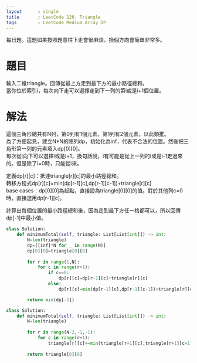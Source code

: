 ```yaml
--- 
layout      : single
title       : LeetCode 120. Triangle
tags        : LeetCode Medium Array DP
---
```

每日題。這題如果按照題意往下走會很麻煩，換個方向會簡單非常多。  

# 題目
輸入二維triangle。回傳從最上方走到最下方的最小路徑總和。  
當你位於索引i，每次向下走可以選擇走到下一列的第i或是i+1個位置。  

# 解法
這個三角形總共有N列，第0列有1個元素，第1列有2個元素，以此類推。  
為了方便起見，建立N*N的陣列dp，初始化為inf，代表不合法的位置。然後把三角形第一列的元素填入dp[0][0]。  
每次從i向下可以選擇i或是i+1，換句話說，i有可能是從上一列的i或是i-1走過來的。但是除了i=0時，只能從i來。  

定義dp[r][c]：抵達triangle[r][c]的最小路徑總和。  
轉移方程式dp[r][c]=min(dp[r-1][c],dp[r-1][c-1])+triangle[r][c]  
base cases：dp[0][0]為起點，直接設為triangle[0][0]的值。對於其他列c=0時，直接選用dp[r-1][c]。  

計算出每個位置的最小路徑總和後，因為走到最下方任一格都可以，所以回傳dp[-1]中最小值。  

```python
class Solution:
    def minimumTotal(self, triangle: List[List[int]]) -> int:
        N=len(triangle)
        dp=[[inf]*N for _ in range(N)]
        dp[0][0]=triangle[0][0]
        
        for r in range(1,N):
            for c in range(r+1):
                if c==0:
                    dp[r][c]=dp[r-1][c]+triangle[r][c]
                else:
                    dp[r][c]=min(dp[r-1][c],dp[r-1][c-1])+triangle[r][c]

        return min(dp[-1])
```



```python
class Solution:
    def minimumTotal(self, triangle: List[List[int]]) -> int:
        N=len(triangle)
        
        for r in range(N-2,-1,-1):
            for c in range(r+1):
                triangle[r][c]+=min(triangle[r+1][c],triangle[r+1][c+1])
                
        return triangle[0][0]
```
